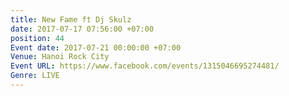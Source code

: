 ```yaml
---
title: New Fame ft Dj Skulz
date: 2017-07-17 07:56:00 +07:00
position: 44
Event date: 2017-07-21 00:00:00 +07:00
Venue: Hanoi Rock City
Event URL: https://www.facebook.com/events/1315046695274481/
Genre: LIVE
---
```


